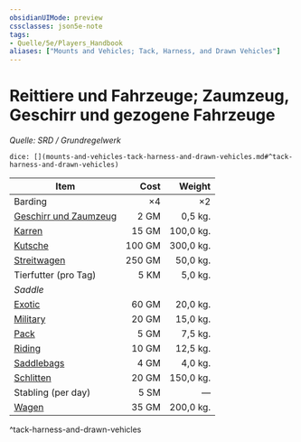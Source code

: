 ```yaml
---
obsidianUIMode: preview
cssclasses: json5e-note
tags:
- Quelle/5e/Players_Handbook
aliases: ["Mounts and Vehicles; Tack, Harness, and Drawn Vehicles"]
---
```

# Reittiere und Fahrzeuge; Zaumzeug, Geschirr und gezogene Fahrzeuge
*Quelle: SRD / Grundregelwerk*

`dice: [](mounts-and-vehicles-tack-harness-and-drawn-vehicles.md#^tack-harness-and-drawn-vehicles)`

| Item                                              |   Cost |    Weight |
| ------------------------------------------------- | ------:| ---------:|
| Barding                                           |     ×4 |        ×2 |
| [Geschirr und Zaumzeug](../Gegenstände/Geschirr-und-Zaumzeug.md) |   2 GM |   0,5 kg. |
| [Karren](../Gegenstände/Karren.md)                               |  15 GM | 100,0 kg. |
| [Kutsche](../Gegenstände/Kutsche.md)                             | 100 GM | 300,0 kg. |
| [Streitwagen](../Gegenstände/Streitwagen.md)                     | 250 GM |  50,0 kg. |
| Tierfutter (pro Tag)                              |   5 KM |   5,0 kg. |
| *Saddle*                                          |        |           |
| [Exotic](../Gegenstände/exotic-saddle.md)                        |  60 GM |  20,0 kg. |
| [Military](../Gegenstände/military-saddle.md)                    |  20 GM |  15,0 kg. |
| [Pack](../Gegenstände/pack-saddle.md)                            |   5 GM |   7,5 kg. |
| [Riding](../Gegenstände/riding-saddle.md)                        |  10 GM |  12,5 kg. |
| [Saddlebags](../Gegenstände/saddlebags.md)                       |   4 GM |   4,0 kg. |
| [Schlitten](../Gegenstände/sled.md)                              |  20 GM | 150,0 kg. |
| Stabling (per day)                                |   5 SM |         — |
| [Wagen](../Gegenstände/wagon.md)                                 |  35 GM | 200,0 kg. |
^tack-harness-and-drawn-vehicles